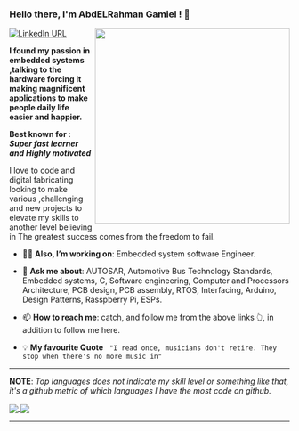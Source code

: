 ### Hello there, I'm AbdELRahman Gamiel ! 👋
<img align='right' src="https://c.tenor.com/3TwmcJ-ffa0AAAAC/netero-heart.gif" width="350">


[![LinkedIn URL](https://img.shields.io/static/v1?color=red&label=linkedin&logo=linkedin&logoColor=white&style=for-the-badge&message=Connect)](https://www.linkedin.com/in/abdelrahman-gamiel)


**I found my passion in embedded systems ,talking to the hardware forcing it making magnificent applications to make people daily life easier and happier.**  

**Best known for** : ***Super fast learner and Highly motivated***


I love to code and digital fabricating looking to make various ,challenging and new projects to elevate my skills to another level believing in The greatest success comes from the freedom to fail.


- 👨‍💻 **Also, I’m working on**: Embedded system software Engineer.

- 💬 **Ask me about**: AUTOSAR, Automotive Bus Technology Standards, Embedded systems, C, Software engineering, Computer and Processors Architecture, PCB design, PCB assembly, RTOS, Interfacing, Arduino, Design Patterns, Rasspberry Pi, ESPs.

- 📫 **How to reach me**: catch, and follow me from the above links 👆, in addition to follow me here.
- 💡 **My favourite Quote** ` "I read once, musicians don't retire. They stop when there's no more music in"`


<hr/>

**NOTE**: *Top languages does not indicate my skill level or something like that, it's a github metric of which languages I have the most code on github.*

<a href="https://github.com/AbdELRahmanGamiel">
  <img align="center" src="https://github-readme-stats.vercel.app/api?username=AbdELRahmanGamiel&count_private=true&show_icons=true&theme=radical&hide_border=false" />
</a> 
<a href="https://github.com/AbdELRahmanGamiel">
  <img align="center" src="https://github-readme-stats.vercel.app/api/top-langs/?username=AbdELRahmanGamiel&layout=compact&theme=radical&hide_border=false" />
</a>
<hr/>
